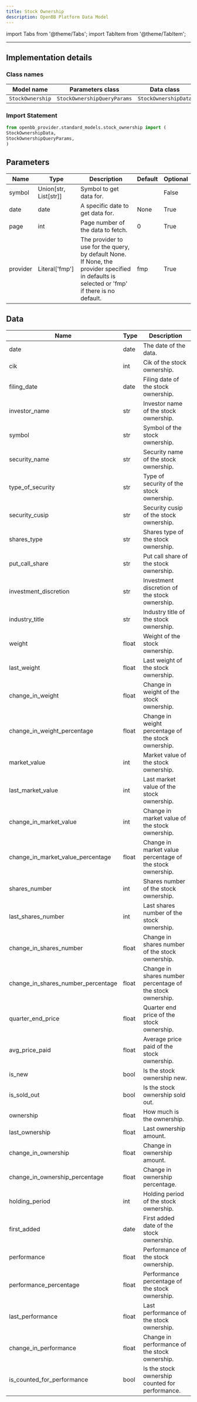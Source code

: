 ```yaml
---
title: Stock Ownership
description: OpenBB Platform Data Model
---
```



import Tabs from '@theme/Tabs';
import TabItem from '@theme/TabItem';


---

## Implementation details

### Class names

| Model name | Parameters class | Data class |
| ---------- | ---------------- | ---------- |
| `StockOwnership` | `StockOwnershipQueryParams` | `StockOwnershipData` |

### Import Statement

```python
from openbb_provider.standard_models.stock_ownership import (
StockOwnershipData,
StockOwnershipQueryParams,
)
```

## Parameters

<Tabs>
<TabItem value="standard" label="Standard">

| Name | Type | Description | Default | Optional |
| ---- | ---- | ----------- | ------- | -------- |
| symbol | Union[str, List[str]] | Symbol to get data for. |  | False |
| date | date | A specific date to get data for. | None | True |
| page | int | Page number of the data to fetch. | 0 | True |
| provider | Literal['fmp'] | The provider to use for the query, by default None. If None, the provider specified in defaults is selected or 'fmp' if there is no default. | fmp | True |
</TabItem>

</Tabs>

## Data

<Tabs>
<TabItem value="standard" label="Standard">

| Name | Type | Description |
| ---- | ---- | ----------- |
| date | date | The date of the data. |
| cik | int | Cik of the stock ownership. |
| filing_date | date | Filing date of the stock ownership. |
| investor_name | str | Investor name of the stock ownership. |
| symbol | str | Symbol of the stock ownership. |
| security_name | str | Security name of the stock ownership. |
| type_of_security | str | Type of security of the stock ownership. |
| security_cusip | str | Security cusip of the stock ownership. |
| shares_type | str | Shares type of the stock ownership. |
| put_call_share | str | Put call share of the stock ownership. |
| investment_discretion | str | Investment discretion of the stock ownership. |
| industry_title | str | Industry title of the stock ownership. |
| weight | float | Weight of the stock ownership. |
| last_weight | float | Last weight of the stock ownership. |
| change_in_weight | float | Change in weight of the stock ownership. |
| change_in_weight_percentage | float | Change in weight percentage of the stock ownership. |
| market_value | int | Market value of the stock ownership. |
| last_market_value | int | Last market value of the stock ownership. |
| change_in_market_value | int | Change in market value of the stock ownership. |
| change_in_market_value_percentage | float | Change in market value percentage of the stock ownership. |
| shares_number | int | Shares number of the stock ownership. |
| last_shares_number | int | Last shares number of the stock ownership. |
| change_in_shares_number | float | Change in shares number of the stock ownership. |
| change_in_shares_number_percentage | float | Change in shares number percentage of the stock ownership. |
| quarter_end_price | float | Quarter end price of the stock ownership. |
| avg_price_paid | float | Average price paid of the stock ownership. |
| is_new | bool | Is the stock ownership new. |
| is_sold_out | bool | Is the stock ownership sold out. |
| ownership | float | How much is the ownership. |
| last_ownership | float | Last ownership amount. |
| change_in_ownership | float | Change in ownership amount. |
| change_in_ownership_percentage | float | Change in ownership percentage. |
| holding_period | int | Holding period of the stock ownership. |
| first_added | date | First added date of the stock ownership. |
| performance | float | Performance of the stock ownership. |
| performance_percentage | float | Performance percentage of the stock ownership. |
| last_performance | float | Last performance of the stock ownership. |
| change_in_performance | float | Change in performance of the stock ownership. |
| is_counted_for_performance | bool | Is the stock ownership counted for performance. |
</TabItem>

</Tabs>

